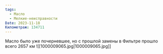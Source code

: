 ```yaml
---
tags:
  - Масло
  - Мелкие-неисправности
Date: 2023-11-18
Километраж: 134711
---
```

Масло было уже почерневшее, но с прошлой замены в Фильтре прошло всего 2657 км
![[1000009065.jpg|1000009065.jpg]]